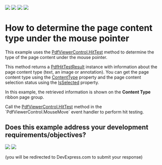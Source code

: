 <!-- default badges list -->
![](https://img.shields.io/endpoint?url=https://codecentral.devexpress.com/api/v1/VersionRange/138298370/24.2.1%2B)
[![](https://img.shields.io/badge/Open_in_DevExpress_Support_Center-FF7200?style=flat-square&logo=DevExpress&logoColor=white)](https://supportcenter.devexpress.com/ticket/details/T830567)
[![](https://img.shields.io/badge/📖_How_to_use_DevExpress_Examples-e9f6fc?style=flat-square)](https://docs.devexpress.com/GeneralInformation/403183)
[![](https://img.shields.io/badge/💬_Leave_Feedback-feecdd?style=flat-square)](#does-this-example-address-your-development-requirementsobjectives)
<!-- default badges end -->
#  How to determine the page content type under the mouse pointer 

This example uses the [PdfViewerControl.HitTest](https://docs.devexpress.com/WPF/DevExpress.Xpf.PdfViewer.PdfViewerControl.HitTest(System.Windows.Point)) method to determine the type of the page content under the mouse pointer.

This method returns a [PdfHitTestResult](https://docs.devexpress.com/WPF/DevExpress.Xpf.PdfViewer.PdfHitTestResult) instance with information about the page content type (text, an image or annotation). You can get the page content type using the [ContentType](https://docs.devexpress.com/WPF/DevExpress.Xpf.PdfViewer.PdfHitTestResult.ContentType) property and the page content selection status using the [IsSelected](https://docs.devexpress.com/WPF/DevExpress.Xpf.PdfViewer.PdfHitTestResult.IsSelected) property.

In this example, the retrieved information is shown on the **Content Type** ribbon page group.

Call the [PdfViewerControl.HitTest](https://docs.devexpress.com/WPF/DevExpress.Xpf.PdfViewer.PdfViewerControl.HitTest(System.Windows.Point)) method in the `PdfViewerControl.MouseMove` event handler to perform hit testing.

<!-- feedback -->

## Does this example address your development requirements/objectives?

[<img src="https://www.devexpress.com/support/examples/i/yes-button.svg"/>](https://www.devexpress.com/support/examples/survey.xml?utm_source=github&utm_campaign=how-to-determine-the-page-content-type-under-the-mouse-pointer&~~~was_helpful=yes) [<img src="https://www.devexpress.com/support/examples/i/no-button.svg"/>](https://www.devexpress.com/support/examples/survey.xml?utm_source=github&utm_campaign=how-to-determine-the-page-content-type-under-the-mouse-pointer&~~~was_helpful=no)

(you will be redirected to DevExpress.com to submit your response)
<!-- feedback end -->
